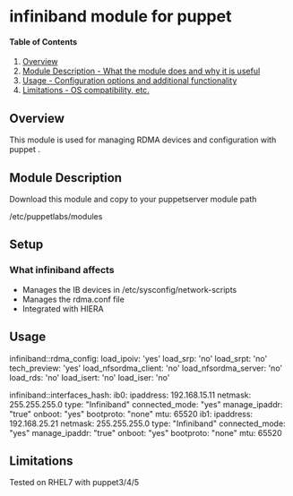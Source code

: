 
# infiniband module for puppet

#### Table of Contents

1. [Overview](#overview)
2. [Module Description - What the module does and why it is useful](#module-description)
3. [Usage - Configuration options and additional functionality](#usage)
4. [Limitations - OS compatibility, etc.](#limitations)


## Overview

This module is used for managing RDMA devices and configuration with puppet .

## Module Description

Download this module and copy to your puppetserver module path

/etc/puppetlabs/modules

## Setup

### What infiniband affects

* Manages the IB devices in /etc/sysconfig/network-scripts
* Manages the rdma.conf file
* Integrated with HIERA

## Usage
infiniband::rdma_config:
            load_ipoiv: 'yes'
            load_srp: 'no'
            load_srpt: 'no'
            tech_preview: 'yes'
            load_nfsordma_client: 'no'
            load_nfsordma_server: 'no'
            load_rds: 'no'
            load_isert: 'no'
            load_iser: 'no'
           
  infiniband::interfaces_hash:
    ib0: 
      ipaddress: 192.168.15.11
      netmask: 255.255.255.0
      type: "Infiniband"
      connected_mode: "yes"
      manage_ipaddr: "true"
      onboot: "yes"
      bootproto: "none"
      mtu: 65520
    ib1:
      ipaddress: 192.168.25.21
      netmask: 255.255.255.0
      type: "Infiniband"
      connected_mode: "yes"
      manage_ipaddr: "true"
      onboot: "yes"
      bootproto: "none"
      mtu: 65520
  
## Limitations

Tested on RHEL7 with puppet3/4/5


